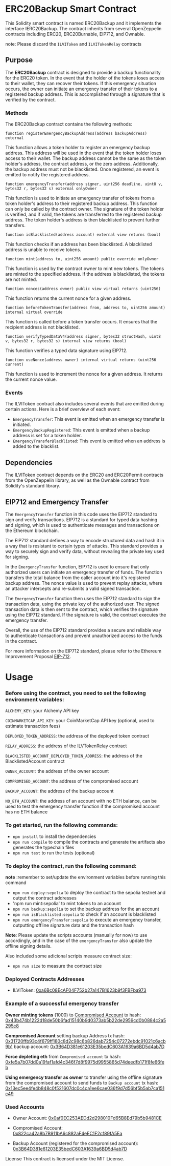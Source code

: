 # ERC20Backup Smart Contract

This Solidity smart contract is named ERC20Backup and it implements the interface IERC20Backup. The contract inherits from several OpenZeppelin contracts including ERC20, ERC20Burnable, EIP712, and Ownable.

note: Please discard the `ILVIToken` and `ILVITokenRelay` contracts

## Purpose

The **ERC20Backup** contract is designed to provide a backup functionality for the ERC20 token. In the event that the holder of the tokens loses access to their wallet, they can recover their tokens. If this emergency situation occurs, the owner can initiate an emergency transfer of their tokens to a registered backup address. This is accomplished through a signature that is verified by the contract.

### Methods

The ERC20Backup contract contains the following methods:

`function registerEmergencyBackupAddress(address backupAddress) external`

This function allows a token holder to register an emergency backup address. This address will be used in the event that the token holder loses access to their wallet. The backup address cannot be the same as the token holder's address, the contract address, or the zero address. Additionally, the backup address must not be blacklisted. Once registered, an event is emitted to notify the registered address.

`function emergencyTransfer(address signer, uint256 deadline, uint8 v, bytes32 r, bytes32 s) external onlyOwner`

This function is used to initiate an emergency transfer of tokens from a token holder's address to their registered backup address. This function can only be called by the contract owner. The signature of the token holder is verified, and if valid, the tokens are transferred to the registered backup address. The token holder's address is then blacklisted to prevent further transfers.

`function isBlacklisted(address account) external view returns (bool)`

This function checks if an address has been blacklisted. A blacklisted address is unable to receive tokens.

`function mint(address to, uint256 amount) public override onlyOwner`

This function is used by the contract owner to mint new tokens. The tokens are minted to the specified address. If the address is blacklisted, the tokens are not minted.

`function nonces(address owner) public view virtual returns (uint256)`

This function returns the current nonce for a given address.

`function beforeTokenTransfer(address from, address to, uint256 amount) internal virtual override`

This function is called before a token transfer occurs. It ensures that the recipient address is not blacklisted.

`function verifyTypedDataV4(address signer, bytes32 structHash, uint8 v, bytes32 r, bytes32 s) internal view returns (bool)`

This function verifies a typed data signature using EIP712.

`function useNonce(address owner) internal virtual returns (uint256 current)`

This function is used to increment the nonce for a given address. It returns the current nonce value.

### Events

The ILVIToken contract also includes several events that are emitted during certain actions. Here is a brief overview of each event:

- `EmergencyTransfer`: This event is emitted when an emergency transfer is initiated.
- `EmergencyBackupRegistered`: This event is emitted when a backup address is set for a token holder.
- `EmergencyTransferBlacklisted`: This event is emitted when an address is added to the blacklist.

## Dependencies

The ILVIToken contract depends on the ERC20 and ERC20Permit contracts from the OpenZeppelin library, as well as the Ownable contract from Solidity's standard library.

## EIP712 and Emergency Transfer

The `EmergencyTransfer` function in this code uses the EIP712 standard to sign and verify transactions. EIP712 is a standard for typed data hashing and signing, which is used to authenticate messages and transactions on the Ethereum blockchain.

The EIP712 standard defines a way to encode structured data and hash it in a way that is resistant to certain types of attacks. This standard provides a way to securely sign and verify data, without revealing the private key used for signing.

In the `EmergencyTransfer` function, EIP712 is used to ensure that only authorized users can initiate an emergency transfer of funds. The function transfers the total balance from the caller account into it's registered backup address. The nonce value is used to prevent replay attacks, where an attacker intercepts and re-submits a valid signed transaction.

The `EmergencyTransfer` function then uses the EIP712 standard to sign the transaction data, using the private key of the authorized user. The signed transaction data is then sent to the contract, which verifies the signature using the EIP712 standard. If the signature is valid, the contract executes the emergency transfer.

Overall, the use of the EIP712 standard provides a secure and reliable way to authenticate transactions and prevent unauthorized access to the funds in the contract.

For more information on the EIP712 standard, please refer to the Ethereum Improvement Proposal [EIP-712](https://eips.ethereum.org/EIPS/eip-712).

# Usage

### Before using the contract, you need to set the following environment variables:

`ALCHEMY_KEY`: your Alchemy API key

`COINMARKETCAP_API_KEY`: your CoinMarketCap API key (optional, used to estimate transaction fees)

`DEPLOYED_TOKEN_ADDRESS`: the address of the deployed token contract

`RELAY_ADDRESS`: the address of the ILVTokenRelay contract

`BLACKLISTED_ACCOUNT_DEPLOYED_TOKEN_ADDRESS`: the address of the BlacklistedAccount contract

`OWNER_ACCOUNT`: the address of the owner account

`COMPROMISED_ACCOUNT`: the address of the compromised account

`BACKUP_ACCOUNT`: the address of the backup account

`NO_ETH_ACCOUNT`: the address of an account with no ETH balance, can be used to test the emergency transfer
function if the compromised account has no ETH balance

### To get started, run the following commands:

- `npm install` to install the dependencies
- `npm run compile` to compile the contracts and generate the artifacts also generates the typechain files
- `npm run test` to run the tests (optional)

### To deploy the contract, run the following command:

**note** :remember to set/update the environment variables before running this command

- `npm run deploy:sepolia` to deploy the contract to the sepolia testnet and output the contract addresses
- 'npm run mint:sepolia' to mint tokens to an account
- `npm run backup:sepolia` to set the backup address for the an account
- `npm run isBlacklisted:sepolia` to check if an account is blacklisted
- `npm run emergencyTransfer:sepolia` to execute an emergency transfer, outputting offline signature data and the transaction hash

**Note**: Please update the scripts accounts (manually for now) to use accordingly, and in the case of the `emergencyTransfer` also update the offline signing details.

Also included some adicional scripts measure contract size:

- `npm run size` to measure the contract size

### Deployed Contracts Addresses

- ILVIToken: [0xa6Bc08EcAF04F752b27a147B1623b9f3FBFba973](https://sepolia.etherscan.io/address/0xa6Bc08EcAF04F752b27a147B1623b9f3FBFba973)

### Example of a successful emergency transfer

**Owner minting tokens** (1000) to [Compromised Account](https://sepolia.etherscan.io/address/0x822ca42a8b7B911bA6c882aF4eEC1F2cf89fA5Ea) tx hash:
[0x43b474b1222d18de50b6fad15140b9d0373ab5b22de2959cd0b0884c2a5295c8](https://sepolia.etherscan.io/tx/0x43b474b1222d18de50b6fad15140b9d0373ab5b22de2959cd0b0884c2a5295c8)

**Compromised Account** setting backup Address
tx hash: [0x31720ffb93c4f679ff180c8d2c98c6b826dab7254c07272ebdc91021c6acb9b1](https://sepolia.etherscan.io/tx/0x31720ffb93c4f679ff180c8d2c98c6b826dab7254c07272ebdc91021c6acb9b1)
backup account: [0x3B64D381e61203E35bedC603A1639a6BD5d4ab7D](https://sepolia.etherscan.io/address/0x3B64D381e61203E35bedC603A1639a6BD5d4ab7D)

**Force depleting eth** from `Compromised account` tx hash: [0xfe5a7b07dd0a19faf1afd4c346f7d8f9975d9955865d74deedfb171f8fe66feb](https://sepolia.etherscan.io/tx/0xfe5a7b07dd0a19faf1afd4c346f7d8f9975d9955865d74deedfb171f8fe66feb)

**Using emergency transfer as owner** to transfer using the offline signature from the compromised account to send funds to `Backup account` tx hash:
[0x13ec5ee4fe4b848c0f521607dc0c4ca1ee6cae036f9d7d56bf5b5ab7ca151c49](https://sepolia.etherscan.io/tx/0x13ec5ee4fe4b848c0f521607dc0c4ca1ee6cae036f9d7d56bf5b5ab7ca151c49)

### Used Accounts

- Owner Account: [0x0af0EC253AEDd2d298010Fd65B8Ed79b5b9481CE](https://sepolia.etherscan.io/address/0x0af0EC253AEDd2d298010Fd65B8Ed79b5b9481CE)

- Compromised Account: [0x822ca42a8b7B911bA6c882aF4eEC1F2cf89fA5Ea](https://sepolia.etherscan.io/address/0x822ca42a8b7B911bA6c882aF4eEC1F2cf89fA5Ea)

- Backup Account (registered for the compromised account): [0x3B64D381e61203E35bedC603A1639a6BD5d4ab7D](https://sepolia.etherscan.io/address/0x3B64D381e61203E35bedC603A1639a6BD5d4ab7D)

License
This contract is licensed under the MIT License.

